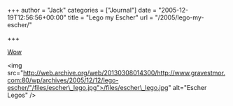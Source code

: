 +++
author = "Jack"
categories = ["Journal"]
date = "2005-12-19T12:56:56+00:00"
title = "Lego my Escher"
url = "/2005/lego-my-escher/"

+++

[Wow][1]

<img src="http://web.archive.org/web/20130308014300/http://www.gravestmor.com:80/wp/archives/2005/12/12/lego-escher/"/files/escher\_lego.jpg">/files/escher\_lego.jpg</a>" alt="Escher Legos" />

 [1]: http://web.archive.org/web/20130308014300/http://www.gravestmor.com:80/wp/archives/2005/12/12/lego-escher/